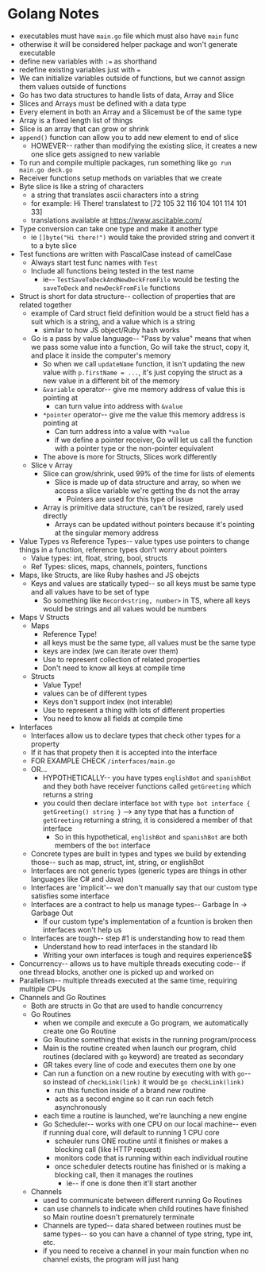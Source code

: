 # Golang Notes

- executables must have `main.go` file which must also have `main` func
- otherwise it will be considered helper package and won't generate executable
- define new variables with `:=` as shorthand
- redefine existing variables just with `=`
- We can initialize variables outside of functions, but we cannot assign them values outside of functions
- Go has two data structures to handle lists of data, Array and Slice
- Slices and Arrays must be defined with a data type
- Every element in both an Array and a Slicemust be of the same type
- Array is a fixed length list of things
- Slice is an array that can grow or shrink
- `append()` function can allow you to add new element to end of slice
  - HOWEVER-- rather than modifying the existing slice, it creates a new one slice gets assigned to new variable
- To run and compile multiple packages, run something like `go run main.go deck.go`
- Receiver functions setup methods on variables that we create
- Byte slice is like a string of characters
  - a string that translates ascii characters into a string
  - for example: Hi There! translatest to [72 105 32 116 104 101 114 101 33]
  - translations available at https://www.asciitable.com/
- Type conversion can take one type and make it another type
  - ie `[]byte("Hi there!")` would take the provided string and convert it to a byte slice
- Test functions are written with PascalCase instead of camelCase
  - Always start test func names with `Test`
  - Include all functions being tested in the test name
    - ie-- `TestSaveToDeckAndNewDeckFromFile` would be testing the `saveToDeck` and `newDeckFromFile` functions
- Struct is short for data structure-- collection of properties that are related together
  - example of Card struct field definition would be a struct field has a suit which is a string, and a value which is a string
    - similar to how JS object/Ruby hash works
  - Go is a pass by value language-- "Pass by value" means that when we pass some value into a function, Go will take the struct, copy it, and place it inside the computer's memory
    - So when we call `updateName` function, it isn't updating the new value with `p.firstName = ...`, it's just copying the struct as a new value in a different bit of the memory
    - `&variable` operator-- give me memory address of value this is pointing at
      - can turn value into address with `&value`
    - `*pointer` operator-- give me the value this memory address is pointing at
      - Can turn address into a value with `*value`
      - if we define a pointer receiver, Go will let us call the function with a pointer type or the non-pointer equivalent
    - The above is more for Structs, Slices work differently
  - Slice v Array
    - Slice can grow/shrink, used 99% of the time for lists of elements
      - Slice is made up of data structure and array, so when we access a slice variable we're getting the ds not the array
        - Pointers are used for this type of issue
    - Array is primitive data structure, can't be resized, rarely used directly
      - Arrays can be updated without pointers because it's pointing at the singular memory address
- Value Types vs Reference Types-- value types use pointers to change things in a function, reference types don't worry about pointers
  - Value types: int, float, string, bool, structs
  - Ref Types: slices, maps, channels, pointers, functions
- Maps, like Structs, are like Ruby hashes and JS obejcts
  - Keys and values are statically typed-- so all keys must be same type and all values have to be set of type
    - So something like `Record<string, number>` in TS, where all keys would be strings and all values would be numbers
- Maps V Structs
  - Maps
    - Reference Type!
    - all keys must be the same type, all values must be the same type
    - keys are index (we can iterate over them)
    - Use to represent collection of related properties
    - Don't need to know all keys at compile time
  - Structs
    - Value Type!
    - values can be of different types
    - Keys don't support index (not interable)
    - Use to represent a thing with lots of different properties
    - You need to know all fields at compile time
- Interfaces
  - Interfaces allow us to declare types that check other types for a property
  - If it has that propety then it is accepted into the interface
  - FOR EXAMPLE CHECK `/interfaces/main.go`
  - OR...
    - HYPOTHETICALLY-- you have types `englishBot` and `spanishBot` and they both have receiver functions called `getGreeting` which returns a string
    - you could then declare interface `bot` with `type bot interface { getGreeting() string }` --> any type that has a function of `getGreeting` returning a string, it is considered a member of that interface
      - So in this hypothetical, `englishBot` and `spanishBot` are both members of the `bot` interface
  - Concrete types are built in types and types we build by extending those-- such as map, struct, int, string, or englishBot
  - Interfaces are not generic types (generic types are things in other languages like C# and Java)
  - Interfaces are 'implicit'-- we don't manually say that our custom type satisfies some interface
  - Interfaces are a contract to help us manage types-- Garbage In -> Garbage Out
    - If our custom type's implementation of a fcuntion is broken then interfaces won't help us
  - Interfaces are tough-- step #1 is understanding how to read them
    - Understand how to read interfaces in the standard lib
    - Writing your own interfaces is tough and requires experience$$
- Concurrency-- allows us to have multiple threads executing code-- if one thread blocks, another one is picked up and worked on
- Parallelism-- multiple threads executed at the same time, requiring multiple CPUs
- Channels and Go Routines
  - Both are structs in Go that are used to handle concurrency
  - Go Routines
    - when we compile and execute a Go program, we automatically create one Go Routine
    - Go Routine something that exists in the running program/process
    - Main is the routine created when launch our program, child routines (declared with `go` keyword) are treated as secondary
    - GR takes every line of code and executes them one by one
    - Can run a function on a new routine by executing with with `go`-- so instead of `checkLink(link)` it would be `go checkLink(link)`
      - run this function inside of a brand new routine
      - acts as a second engine so it can run each fetch asynchronously
    - each time a routine is launched, we're launching a new engine
    - Go Scheduler-- works with one CPU on our local machine-- even if running dual core, will default to running 1 CPU core
      - scheuler runs ONE routine until it finishes or makes a blocking call (like HTTP request)
      - monitors code that is running within each individual routine
      - once scheduler detects routine has finished or is making a blocking call, then it manages the routines
        - ie-- if one is done then it'll start another
  - Channels
    - used to communicate between different running Go Routines
    - can use channels to indicate when child routines have finished so Main routine doesn't prematurely terminate
    - Channels are typed-- data shared between routines must be same types-- so you can have a channel of type string, type int, etc.
    - if you need to receive a channel in your main function when no channel exists, the program will just hang
